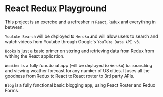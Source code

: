 # React Redux Playground

This project is an exercise and a refresher in `React`, `Redux` and everything in between. 

`Youtube Search` will be deployed to `Heroku` and will allow users to search and watch videos from Youtube through Google's `YouTube Data API v3`.

`Books` is just a basic primer on storing and retrieving data from Redux from withing the React application.

`Weather` is a fully functional app (will be deployed to `Heroku`) for searching and viewing weather forecast for any number of US cities. It uses all the goodness from Redux to React to React router to 3rd party APIs.

`Blog` is a fully functional basic blogging app, using React Router and Redux Forms.
